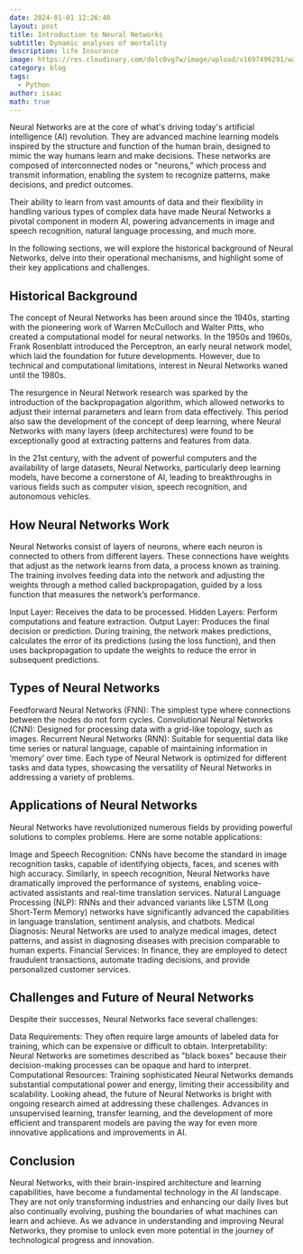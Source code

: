 ```yaml
---
date: 2024-01-01 12:26:40
layout: post
title: Introduction to Neural Networks
subtitle: Dynamic analyses of mortality
description: life Insurance
image: https://res.cloudinary.com/dolc0vg7w/image/upload/v1697496291/waffle/cvw2xf6zmoebdtkgwcb6.png
category: blog
tags:
  - Python
author: isaac
math: true
---
```


Neural Networks are at the core of what's driving today's artificial intelligence (AI) revolution. They are advanced machine learning models inspired by the structure and function of the human brain, designed to mimic the way humans learn and make decisions. These networks are composed of interconnected nodes or "neurons," which process and transmit information, enabling the system to recognize patterns, make decisions, and predict outcomes.

Their ability to learn from vast amounts of data and their flexibility in handling various types of complex data have made Neural Networks a pivotal component in modern AI, powering advancements in image and speech recognition, natural language processing, and much more.

In the following sections, we will explore the historical background of Neural Networks, delve into their operational mechanisms, and highlight some of their key applications and challenges.

## Historical Background
The concept of Neural Networks has been around since the 1940s, starting with the pioneering work of Warren McCulloch and Walter Pitts, who created a computational model for neural networks. In the 1950s and 1960s, Frank Rosenblatt introduced the Perceptron, an early neural network model, which laid the foundation for future developments. However, due to technical and computational limitations, interest in Neural Networks waned until the 1980s.

The resurgence in Neural Network research was sparked by the introduction of the backpropagation algorithm, which allowed networks to adjust their internal parameters and learn from data effectively. This period also saw the development of the concept of deep learning, where Neural Networks with many layers (deep architectures) were found to be exceptionally good at extracting patterns and features from data.

In the 21st century, with the advent of powerful computers and the availability of large datasets, Neural Networks, particularly deep learning models, have become a cornerstone of AI, leading to breakthroughs in various fields such as computer vision, speech recognition, and autonomous vehicles.

## How Neural Networks Work
Neural Networks consist of layers of neurons, where each neuron is connected to others from different layers. These connections have weights that adjust as the network learns from data, a process known as training. The training involves feeding data into the network and adjusting the weights through a method called backpropagation, guided by a loss function that measures the network’s performance.

Input Layer: Receives the data to be processed.
Hidden Layers: Perform computations and feature extraction.
Output Layer: Produces the final decision or prediction.
During training, the network makes predictions, calculates the error of its predictions (using the loss function), and then uses backpropagation to update the weights to reduce the error in subsequent predictions.

## Types of Neural Networks
Feedforward Neural Networks (FNN): The simplest type where connections between the nodes do not form cycles.
Convolutional Neural Networks (CNN): Designed for processing data with a grid-like topology, such as images.
Recurrent Neural Networks (RNN): Suitable for sequential data like time series or natural language, capable of maintaining information in ‘memory’ over time.
Each type of Neural Network is optimized for different tasks and data types, showcasing the versatility of Neural Networks in addressing a variety of problems.

## Applications of Neural Networks
Neural Networks have revolutionized numerous fields by providing powerful solutions to complex problems. Here are some notable applications:

Image and Speech Recognition: CNNs have become the standard in image recognition tasks, capable of identifying objects, faces, and scenes with high accuracy. Similarly, in speech recognition, Neural Networks have dramatically improved the performance of systems, enabling voice-activated assistants and real-time translation services.
Natural Language Processing (NLP): RNNs and their advanced variants like LSTM (Long Short-Term Memory) networks have significantly advanced the capabilities in language translation, sentiment analysis, and chatbots.
Medical Diagnosis: Neural Networks are used to analyze medical images, detect patterns, and assist in diagnosing diseases with precision comparable to human experts.
Financial Services: In finance, they are employed to detect fraudulent transactions, automate trading decisions, and provide personalized customer services.
## Challenges and Future of Neural Networks
Despite their successes, Neural Networks face several challenges:

Data Requirements: They often require large amounts of labeled data for training, which can be expensive or difficult to obtain.
Interpretability: Neural Networks are sometimes described as "black boxes" because their decision-making processes can be opaque and hard to interpret.
Computational Resources: Training sophisticated Neural Networks demands substantial computational power and energy, limiting their accessibility and scalability.
Looking ahead, the future of Neural Networks is bright with ongoing research aimed at addressing these challenges. Advances in unsupervised learning, transfer learning, and the development of more efficient and transparent models are paving the way for even more innovative applications and improvements in AI.

## Conclusion
Neural Networks, with their brain-inspired architecture and learning capabilities, have become a fundamental technology in the AI landscape. They are not only transforming industries and enhancing our daily lives but also continually evolving, pushing the boundaries of what machines can learn and achieve. As we advance in understanding and improving Neural Networks, they promise to unlock even more potential in the journey of technological progress and innovation.
